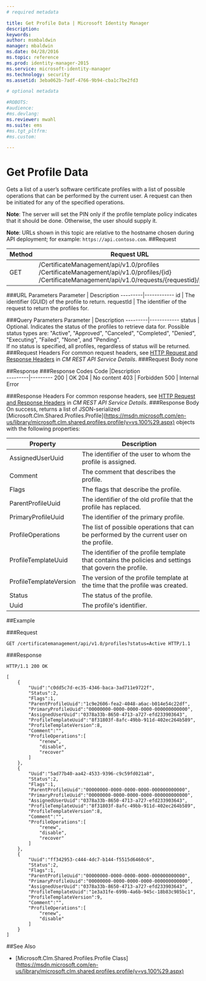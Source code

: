 ```yaml
---
# required metadata

title: Get Profile Data | Microsoft Identity Manager
description:
keywords:
author: msmbaldwin
manager: mbaldwin
ms.date: 04/28/2016
ms.topic: reference
ms.prod: identity-manager-2015
ms.service: microsoft-identity-manager
ms.technology: security
ms.assetid: 3eba062b-7adf-4766-9b94-cba1c7be2fd3

# optional metadata

#ROBOTS:
#audience:
#ms.devlang:
ms.reviewer: mwahl
ms.suite: ems
#ms.tgt_pltfrm:
#ms.custom:

---
```


# Get Profile Data
Gets a list of a user’s software certificate profiles with a list of possible operations that can be performed by the current user. A request can then be initiated for any of the specified operations.

**Note**: The server will set the PIN only if the profile template policy indicates that it should be done. Otherwise, the user should supply it.

**Note**: URLs shown in this topic are relative to the hostname chosen during API deployment; for example: `https://api.contoso.com`.
##Request


Method  |Request URL  
---------|---------
GET     |/CertificateManagement/api/v1.0/profiles<br/>/CertificateManagement/api/v1.0/profiles/{id} <br/>/CertificateManagement/api/v1.0/requests/{requestid}/profiles

###URL Parameters
Parameter | Description
---------|------------
id | The identifier (GUID) of the profile to return.
requestId | The identifier of the request to return the profiles for.

###Query Parameters
Parameter | Description
---------|------------
status | Optional. Indicates the status of the profiles to retrieve data for. Possible status types are: "Active", "Approved", "Canceled", "Completed", "Denied", "Executing", "Failed", "None", and "Pending". <br/>If no status is specified, all profiles, regardless of status will be returned.
###Request Headers
For common request headers, see [HTTP Request and Response Headers](certificate-management-rest-api-service-details.md#HttpHeaders) in *CM REST API Service Details*.
###Request Body
none

##Response
###Response Codes
Code  |Description  
---------|---------
200 | OK
204 | No content
403 | Forbidden
500 | Internal Error

###Response Headers
For common response headers, see [HTTP Request and Response Headers](certificate-management-rest-api-service-details.md#HttpHeaders) in *CM REST API Service Details*.
###Response Body
On success, returns a list of JSON-serialized [Microsoft.Clm.Shared.Profiles.Profile](https://msdn.microsoft.com/en-us/library/microsoft.clm.shared.profiles.profile(v=vs.100%29.aspx) objects with the following properties:

Property | Description
---------|------------
AssignedUserUuid | The identifier of the user to whom the profile is assigned.
Comment | The comment that describes the profile.
Flags | The flags that describe the profile.
ParentProfileUuid | The identifier of the old profile that the profile has replaced.
PrimaryProfileUuid | The identifier of the primary profile.
ProfileOperations | The list of possible operations that can be performed by the current user on the profile.
ProfileTemplateUuid | The identifier of the profile template that contains the policies and settings that govern the profile.
ProfileTemplateVersion | The version of the profile template at the time that the profile was created.
Status | The status of the profile.
Uuid | The profile's identifier.


##Example

###Request
```
GET /certificatemanagement/api/v1.0/profiles?status=Active HTTP/1.1
```
###Response
```
HTTP/1.1 200 OK

[
    {
        "Uuid":"c0dd5c7d-ec35-4346-baca-3ad711e9722f",
        "Status":2,
        "Flags":1,
        "ParentProfileUuid":"1c9e2606-fea2-4048-a6ac-b014e54c22df",
        "PrimaryProfileUuid":"00000000-0000-0000-0000-000000000000",
        "AssignedUserUuid":"0378a33b-8650-4713-a727-efd233903643",
        "ProfileTemplateUuid":"8f31803f-8afc-49bb-911d-402ec264b589",
        "ProfileTemplateVersion":8,
        "Comment":"",
        "ProfileOperations":[
            "renew",
            "disable",
            "recover"
        ]
    },
    {
        "Uuid":"5ad77b40-aa42-4533-9396-c9c59fd021a8",
        "Status":2,
        "Flags":1,
        "ParentProfileUuid":"00000000-0000-0000-0000-000000000000",
        "PrimaryProfileUuid":"00000000-0000-0000-0000-000000000000",
        "AssignedUserUuid":"0378a33b-8650-4713-a727-efd233903643",
        "ProfileTemplateUuid":"8f31803f-8afc-49bb-911d-402ec264b589",
        "ProfileTemplateVersion":8,
        "Comment":"",
        "ProfileOperations":[
            "renew",
            "disable",
            "recover"
        ]
    },
    {
        "Uuid":"ff342953-c444-4dc7-b144-f5515d6460c6",
        "Status":2,
        "Flags":1,
        "ParentProfileUuid":"00000000-0000-0000-0000-000000000000",
        "PrimaryProfileUuid":"00000000-0000-0000-0000-000000000000",
        "AssignedUserUuid":"0378a33b-8650-4713-a727-efd233903643",
        "ProfileTemplateUuid":"1e3a31fe-699b-4a6b-945c-18b83c985bc1",
        "ProfileTemplateVersion":9,
        "Comment":"",
        "ProfileOperations":[
            "renew",
            "disable"
        ]
    }
]
```       
##See Also

- [Microsoft.Clm.Shared.Profiles.Profile Class](https://msdn.microsoft.com/en-us/library/microsoft.clm.shared.profiles.profile(v=vs.100%29.aspx)
